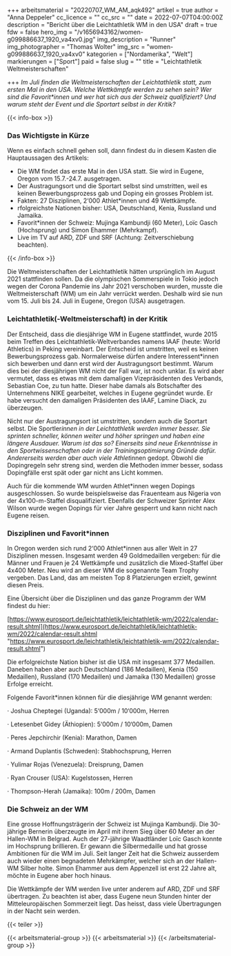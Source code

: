 +++
arbeitsmaterial = "20220707_WM_AM_aqk492"
artikel = true
author = "Anna Deppeler"
cc_licence = ""
cc_src = ""
date = 2022-07-07T04:00:00Z
description = "Bericht über die Leichtathletik WM in den USA"
draft = true
fdw = false
hero_img = "/v1656943162/women-g099886637_1920_va4xv0.jpg"
img_description = "Runner"
img_photographer = "Thomas Wolter"
img_src = "women-g099886637_1920_va4xv0"
kategorien = ["Nordamerika", "Welt"]
markierungen = ["Sport"]
paid = false
slug = ""
title = "Leichtathletik Weltmeisterschaften"

+++
_Im Juli finden die Weltmeisterschaften der Leichtathletik statt, zum ersten Mal in den USA. Welche Wettkämpfe werden zu sehen sein? Wer sind die Favorit*innen und wer hat sich aus der Schweiz qualifiziert? Und warum steht der Event und die Sportart selbst in der Kritik?_

{{< info-box >}} <h3>Das Wichtigste in Kürze</h3>

<p>Wenn es einfach schnell gehen soll, dann findest du in diesem Kasten die Hauptaussagen des Artikels:</p>

<ul>

<li>Die WM findet das erste Mal in den USA statt. Sie wird in Eugene, Oregon vom 15.7.-24.7. ausgetragen.</li>

<li>Der Austragungsort und die Sportart selbst sind umstritten, weil es keinen Bewerbungsprozess gab und Doping ein grosses Problem ist.</li>

<li>Fakten: 27 Disziplinen, 2‘000 Athlet*innen und 49 Wettkämpfe.</li>

<li>rfolgreichste Nationen bisher: USA, Deutschland, Kenia, Russland und Jamaika.</li>

<li>Favorit*innen der Schweiz: Mujinga Kambundji (60 Meter), Loïc Gasch (Hochsprung) und Simon Ehammer (Mehrkampf).</li>

<li>Live im TV auf ARD, ZDF und SRF (Achtung: Zeitverschiebung beachten).</li>

</ul> {{< /info-box >}}

Die Weltmeisterschaften der Leichtathletik hätten ursprünglich im August 2021 stattfinden sollen. Da die olympischen Sommerspiele in Tokio jedoch wegen der Corona Pandemie ins Jahr 2021 verschoben wurden, musste die Weltmeisterschaft (WM) um ein Jahr verrückt werden. Deshalb wird sie nun vom 15. Juli bis 24. Juli in Eugene, Oregon (USA) ausgetragen.

### Leichtathletik(-Weltmeisterschaft) in der Kritik

Der Entscheid, dass die diesjährige WM in Eugene stattfindet, wurde 2015 beim Treffen des Leichtathletik-Weltverbandes namens IAAF (heute: World Athletics) in Peking vereinbart. Der Entscheid ist umstritten, weil es keinen Bewerbungsprozess gab. Normalerweise dürfen andere Interessent*innen sich bewerben und dann erst wird der Austragungsort bestimmt. Warum dies bei der diesjährigen WM nicht der Fall war, ist noch unklar. Es wird aber vermutet, dass es etwas mit dem damaligen Vizepräsidenten des Verbands, Sebastian Coe, zu tun hatte. Dieser habe damals als Botschafter des Unternehmens NIKE gearbeitet, welches in Eugene gegründet wurde. Er habe versucht den damaligen Präsidenten des IAAF, Lamine Diack, zu überzeugen.

Nicht nur der Austragungsort ist umstritten, sondern auch die Sportart selbst. Die Sportler*innen in der Leichtathletik werden immer besser. Sie sprinten schneller, können weiter und höher springen und haben eine längere Ausdauer. Warum ist das so? Einerseits sind neue Erkenntnisse in den Sportwissenschaften oder in der Trainingsoptimierung Gründe dafür. Andererseits werden aber auch viele Athlet*innen gedopt. Obwohl die Dopingregeln sehr streng sind, werden die Methoden immer besser, sodass Dopingfälle erst spät oder gar nicht ans Licht kommen.

Auch für die kommende WM wurden Athlet*innen wegen Dopings ausgeschlossen. So wurde beispielsweise das Frauenteam aus Nigeria von der 4x100-m-Staffel disqualifiziert. Ebenfalls der Schweizer Sprinter Alex Wilson wurde wegen Dopings für vier Jahre gesperrt und kann nicht nach Eugene reisen.

### Disziplinen und Favorit*innen

In Oregon werden sich rund 2‘000 Athlet*innen aus aller Welt in 27 Disziplinen messen. Insgesamt werden 49 Goldmedaillen vergeben: für die Männer und Frauen je 24 Wettkämpfe und zusätzlich die Mixed-Staffel über 4x400 Meter. Neu wird an dieser WM die sogenannte Team Trophy vergeben. Das Land, das am meisten Top 8 Platzierungen erzielt, gewinnt diesen Preis.

Eine Übersicht über die Disziplinen und das ganze Programm der WM findest du hier:

[https://www.eurosport.de/leichtathletik/leichtathletik-wm/2022/calendar-result.shtml](https://www.eurosport.de/leichtathletik/leichtathletik-wm/2022/calendar-result.shtml "https://www.eurosport.de/leichtathletik/leichtathletik-wm/2022/calendar-result.shtml")

Die erfolgreichste Nation bisher ist die USA mit insgesamt 377 Medaillen. Daneben haben aber auch Deutschland (186 Medaillen), Kenia (150 Medaillen), Russland (170 Medaillen) und Jamaika (130 Medaillen) grosse Erfolge erreicht.

Folgende Favorit*innen können für die diesjährige WM genannt werden:

· Joshua Cheptegei (Uganda): 5‘000m / 10‘000m, Herren

· Letesenbet Gidey (Äthiopien): 5‘000m / 10‘000m, Damen

· Peres Jepchirchir (Kenia): Marathon, Damen

· Armand Duplantis (Schweden): Stabhochsprung, Herren

· Yulimar Rojas (Venezuela): Dreisprung, Damen

· Ryan Crouser (USA): Kugelstossen, Herren

· Thompson-Herah (Jamaika): 100m / 200m, Damen

### Die Schweiz an der WM

Eine grosse Hoffnungsträgerin der Schweiz ist Mujinga Kambundji. Die 30-jährige Bernerin überzeugte im April mit ihrem Sieg über 60 Meter an der Hallen-WM in Belgrad. Auch der 27-jährige Waadtländer Loïc Gasch konnte im Hochsprung brillieren. Er gewann die Silbermedaille und hat grosse Ambitionen für die WM im Juli. Seit langer Zeit hat die Schweiz ausserdem auch wieder einen begnadeten Mehrkämpfer, welcher sich an der Hallen-WM Silber holte. Simon Ehammer aus dem Appenzell ist erst 22 Jahre alt, möchte in Eugene aber hoch hinaus.

Die Wettkämpfe der WM werden live unter anderem auf ARD, ZDF und SRF übertragen. Zu beachten ist aber, dass Eugene neun Stunden hinter der Mitteleuropäischen Sommerzeit liegt. Das heisst, dass viele Übertragungen in der Nacht sein werden.

{{< teiler >}}

{{< arbeitsmaterial-group >}} {{< arbeitsmaterial >}} {{< /arbeitsmaterial-group >}}
